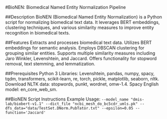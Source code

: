 #BioNEN: Biomedical Named Entity Normalization Pipeline

##Description
BioNEN (Biomedical Named Entity Normalization) is a Python script for normalizing biomedical text data. It leverages BERT embeddings, clustering techniques, and various similarity measures to improve entity recognition in biomedical texts.

##Features
Extracts and processes biomedical text data.
Utilizes BERT embeddings for semantic analysis.
Employs DBSCAN clustering for grouping similar entities.
Supports multiple similarity measures including Jaro Winkler, Levenshtein, and Jaccard.
Offers functionality for stopword removal, text stemming, and lemmatization.

##Prerequisites
Python 3
Libraries: Levenshtein, pandas, numpy, spacy, tqdm, transformers, scikit-learn, re, torch, pickle, matplotlib, seaborn, nltk.
Download NLTK data: stopwords, punkt, wordnet, omw-1.4.
Spacy English model: en_core_web_sm.

##BioNEN Script Instructions
Example Usage:
```--model_name "dmis-lab/biobert-v1.1" --dict_file "ncbi_mesh_do_bc5cdr_umls.pk" --dfs_data="data/TestSet.DNorm.PubTator.txt" --epsilon=0.05 --function='Jaccard'```
